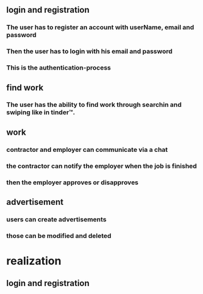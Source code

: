 ## login and registration
### The user has to register an account with userName, email and password
### Then the user has to login with his email and password
### This is the authentication-process

## find work
### The user has the ability to find work through searchin and swiping like in tinder™.

## work
### contractor and employer can communicate via a chat
### the contractor can notify the employer when the job is finished
### then the employer approves or disapproves

## advertisement
### users can create advertisements
### those can be modified and deleted


# realization

## login and registration
